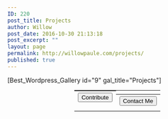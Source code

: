 ```yaml
---
ID: 220
post_title: Projects
author: Willow
post_date: 2016-10-30 21:13:18
post_excerpt: ""
layout: page
permalink: http://willowpaule.com/projects/
published: true
---
```

[Best_Wordpress_Gallery id="9" gal_title="Projects"]
<table style="width: 40%; margin: 0 auto; margin-top: 0px;">
<tr>
<th style="display: inline-block;"><form action="https://www.paypal.com/cgi-bin/webscr" method="post" target="_blank"><input name="cmd" type="hidden" value="_s-xclick" /><input name="hosted_button_id" type="hidden" value="E3ATMCWXJ4WUU" /><input style="display: none; margin: 0 auto;" alt="PayPal - The safer, easier way to pay online!" name="submit" src="" type="image" /><button class="btn-lg">Contribute</button>
</form></th>
<th style="display: inline-block;"><a href="http://willowpaule.com/contact/"><button class="btn-lg">Contact Me</button></a></th>
</tr>
</table>

<!---->
<!--<th><a href="http://willowpaule.com/store/"><button class="btn-lg">Shop</button></a></th>
-->